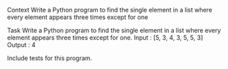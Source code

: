 Context
Write a Python program to find the single element in a list
where every element appears three times except for one

Task
Write a Python program to find the single element in a list 
where every element appears three times except for one.
Input : [5, 3, 4, 3, 5, 5, 3]
Output : 4

Include tests for this program.
